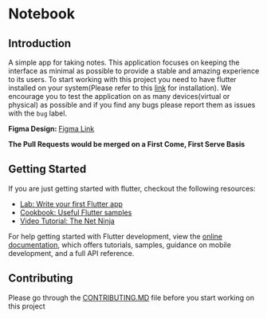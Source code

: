 # Notebook

## Introduction

A simple app for taking notes. This application focuses on keeping the interface as minimal as possible to provide a stable
and amazing experience to its users.
To start working with this project you need to have flutter installed on your system(Please refer to this [link](https://docs.flutter.dev/get-started/install) for installation).
We encourage you to test the application on as many devices(virtual or physical) as possible and if you find any bugs please report them as issues with the `bug` label.

<b>Figma Design: </b> [Figma Link](https://www.figma.com/file/MmrpClnVuxObP8xP7HV8VU/Notebook?node-id=0%3A1)

<b> The Pull Requests would be merged on a First Come, First Serve Basis </b>

## Getting Started

If you are just getting started with flutter, checkout the following resources:
- [Lab: Write your first Flutter app](https://docs.flutter.dev/get-started/codelab)
- [Cookbook: Useful Flutter samples](https://docs.flutter.dev/cookbook)
- [Video Tutorial: The Net Ninja](https://www.youtube.com/playlist?list=PL4cUxeGkcC9jLYyp2Aoh6hcWuxFDX6PBJ)

For help getting started with Flutter development, view the
[online documentation](https://docs.flutter.dev/), which offers tutorials,
samples, guidance on mobile development, and a full API reference.

## Contributing
Please go through the [CONTRIBUTING.MD](CONTRIBUTING.md) file before you start working on this project